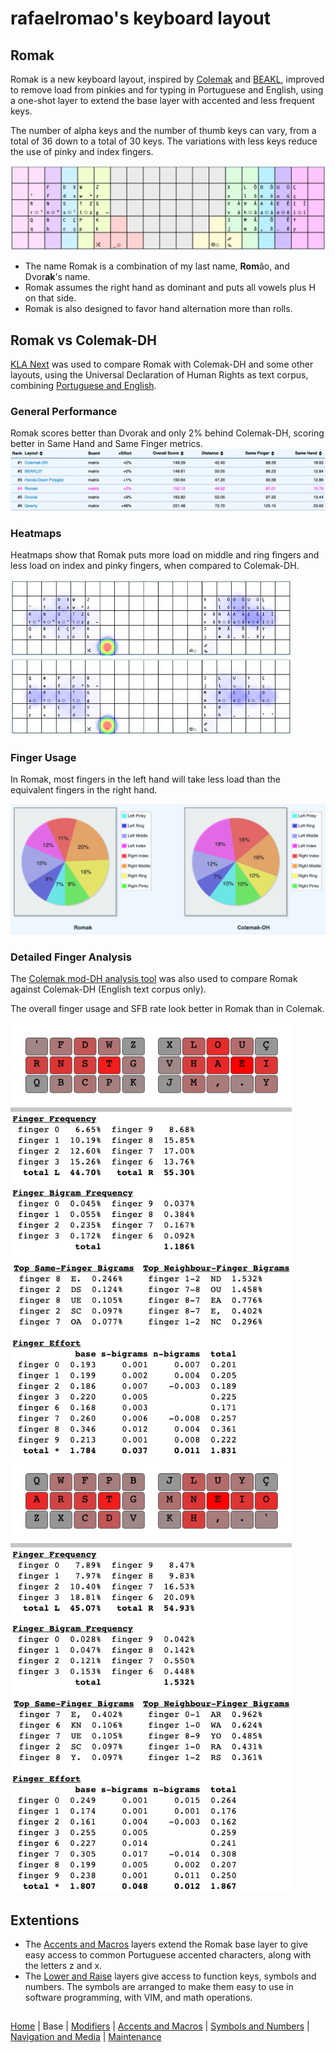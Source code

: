 # rafaelromao's keyboard layout

## Romak

Romak is a new keyboard layout, inspired by [Colemak](https://colemak.org) and [BEAKL](https://ieants.cc/beakl), improved to remove load from pinkies and for typing in Portuguese and English, using a one-shot layer to extend the base layer with accented and less frequent keys.

The number of alpha keys and the number of thumb keys can vary, from a total of 36 down to a total of 30 keys. The variations with less keys reduce the use of pinky and index fingers.

![img](../img/romak.png)

- The name Romak is a combination of my last name, **Rom**ão, and Dvor**ak**'s name.
- Romak assumes the right hand as dominant and puts all vowels plus H on that side.
- Romak is also designed to favor hand alternation more than rolls.

## Romak vs Colemak-DH
[KLA Next](https://klanext.keyboard-design.com/) was used to compare Romak with Colemak-DH and some other layouts, using the Universal Declaration of Human Rights as text corpus, combining [Portuguese and English](analysis/corpus.txt).
### General Performance

Romak scores better than Dvorak and only 2% behind Colemak-DH, scoring better in Same Hand and Same Finger metrics.
![img](../img/perf.png)

### Heatmaps

Heatmaps show that Romak puts more load on middle and ring fingers and less load on index and pinky fingers, when compared to Colemak-DH.
<p float="left">
  <img src="../img/heat_romak.png" width="450" />
  <img src="../img/heat_coldh.png" width="450" /> 
</p>

### Finger Usage
In Romak, most fingers in the left hand will take less load than the equivalent fingers in the right hand.

![img](../img/fingers.png)

### Detailed Finger Analysis
The [Colemak mod-DH analysis tool](https://colemakmods.github.io/mod-dh/analyze.html) was also used to compare Romak against Colemak-DH (English text corpus only).

The overall finger usage and SFB rate look better in Romak than in Colemak.

<p float="left">
  <img src="../img/sfbs_en_romak.png" width="450" />
  <img src="../img/sfbs_en_coldh.png" width="450" />
</p>

## Extentions

- The [Accents and Macros](macros.md) layers extend the Romak base layer to give easy access to common Portuguese accented characters, along with the letters z and x.
- The [Lower and Raise](symbols.md) layers give access to function keys, symbols and numbers. The symbols are arranged to make them easy to use in software programming, with VIM, and math operations.

##
[Home](../readme.md) | 
Base |
[Modifiers](modifiers.md) |
[Accents and Macros](macros.md) |
[Symbols and Numbers](symbols.md) |
[Navigation and Media](navigation.md) |
[Maintenance](maintenance.md)
